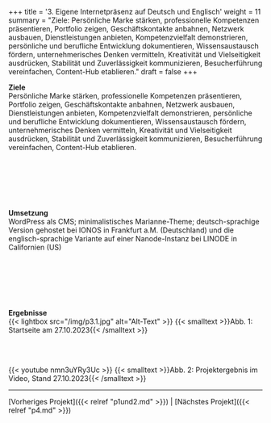 +++
title = '3. Eigene Internetpräsenz auf Deutsch und Englisch'
weight = 11
summary = "Ziele: Persönliche Marke stärken, professionelle Kompetenzen präsentieren, Portfolio zeigen, Geschäftskontakte anbahnen, Netzwerk ausbauen, Dienstleistungen anbieten, Kompetenzvielfalt demonstrieren, persönliche und berufliche Entwicklung dokumentieren, Wissensaustausch fördern, unternehmerisches Denken vermitteln, Kreativität und Vielseitigkeit ausdrücken, Stabilität und Zuverlässigkeit kommunizieren, Besucherführung vereinfachen, Content-Hub etablieren."
draft = false
+++

**Ziele**  
Persönliche Marke stärken, professionelle Kompetenzen präsentieren, Portfolio zeigen, Geschäftskontakte anbahnen, Netzwerk ausbauen, Dienstleistungen anbieten, Kompetenzvielfalt demonstrieren, persönliche und berufliche Entwicklung dokumentieren, Wissensaustausch fördern, unternehmerisches Denken vermitteln, Kreativität und Vielseitigkeit ausdrücken, Stabilität und Zuverlässigkeit kommunizieren, Besucherführung vereinfachen, Content-Hub etablieren. 

</br></br>  
</br></br> 

**Umsetzung**  
WordPress als CMS; minimalistisches Marianne-Theme; deutsch-sprachige Version gehostet bei IONOS in Frankfurt a.M. (Deutschland) und die englisch-sprachige Variante auf einer Nanode-Instanz bei LINODE in Californien (US)

</br></br>  
</br></br> 

**Ergebnisse**  
{{< lightbox src="/img/p3.1.jpg" alt="Alt-Text" >}}
{{< smalltext >}}Abb. 1: Startseite am 27.10.2023{{< /smalltext >}}

</br></br>  


{{< youtube nmn3uYRy3Uc >}}
{{< smalltext >}}Abb. 2: Projektergebnis im Video, Stand 27.10.2023{{< /smalltext >}}

---

[Vorheriges Projekt]({{< relref "p1und2.md" >}}) | [Nächstes Projekt]({{< relref "p4.md" >}})
